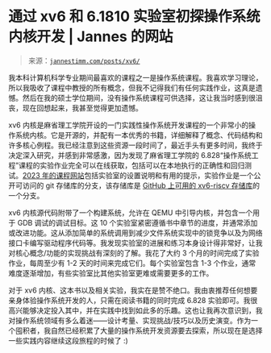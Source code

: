 <!--yml

category: 未分类

date: 2024-05-27 14:45:22

-->

# 通过 xv6 和 6.1810 实验室初探操作系统内核开发 | Jannes 的网站

> 来源：[`jannestimm.com/posts/xv6/`](https://jannestimm.com/posts/xv6/)

我本科计算机科学专业期间最喜欢的课程之一是操作系统课程。我喜欢学习理论，所以我吸收了课程中教授的所有概念，但我不记得我们有任何实践作业，这真是遗憾。然后在我的硕士学位期间，没有操作系统课程可供选择，这让我当时感到很沮丧，现在回想起来，我甚至觉得更加遗憾。

xv6 内核是麻省理工学院开设的一门实践性操作系统开发课程的一个非常小的操作系统内核。它是开源的，并配有一本优秀的书籍，详细解释了概念、代码结构和许多核心例程。我已经注意到这些资源一段时间了，最近手头有更多时间，我终于决定深入研究，并感到非常感激，因为发现了麻省理工学院的 6.828“操作系统工程”课程的实验作业完全可以在线获取，包括可以在本地执行的正确性和回归测试。[2023 年的课程网站](https://pdos.csail.mit.edu/6.828/2023/index.html)包括实验室的设置说明和有用的提示，实验作业是一个公开可访问的 git 存储库的分支，该存储库是 [GitHub 上可用的 xv6-riscv 存储库](https://github.com/mit-pdos/xv6-riscv)的一个分支。

xv6 内核源代码附带了一个构建系统，允许在 QEMU 中引导内核，并包含一个用于 GDB 调试的调试目标。这 10 个实验室紧密遵循书中章节的进度，并通常添加或改进功能。这从添加简单的系统调用到减少文件系统实现中的锁竞争以及为网络接口卡编写驱动程序代码等。我发现实验室的进展和练习本身设计得非常好，让我对核心概念/功能的实现挑战有深刻的了解。我花了大约 3 个月的时间完成了实验作业，每周至少有 1-2 天的时间来完成它们。每个实验室包含 1-3 个作业，通常难度逐渐增加，有些实验室比其他实验室更难或需要更多的工作。

对于 xv6 内核、这本书以及相关实验，我实在是赞不绝口。我由衷推荐任何想要亲身体验操作系统开发的人，只需在阅读书籍的同时完成 6.828 实验即可。我很高兴能够决定投入其中，并在实践中找到如此多的乐趣。这也让我再次意识到，我对操作系统领域有多么着迷——设计考量、实现挑战/技巧以及历史演变。作为一个囤积者，我自然已经积累了大量的操作系统开发资源要去探索，所以现在是选择一些实践内容继续这段旅程的时候了 :)

